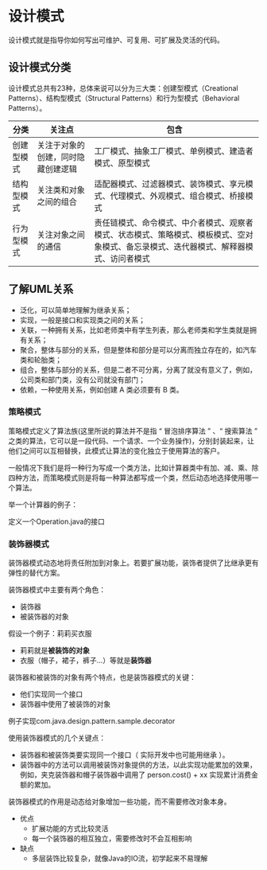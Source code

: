 # 设计模式
设计模式就是指导你如何写出可维护、可复用、可扩展及灵活的代码。

## 设计模式分类
设计模式总共有23种，总体来说可以分为三大类：创建型模式（Creational Patterns）、结构型模式（Structural Patterns）和行为型模式（Behavioral Patterns）。

分类 | 关注点 | 包含
--- | ---| ---
创建型模式 | 关注于对象的创建，同时隐藏创建逻辑 | 工厂模式、抽象工厂模式、单例模式、建造者模式、原型模式
结构型模式 | 关注类和对象之间的组合 | 适配器模式、过滤器模式、装饰模式、享元模式、代理模式、外观模式、组合模式、桥接模式
行为型模式 | 关注对象之间的通信 | 责任链模式、命令模式、中介者模式、观察者模式、状态模式、策略模式、模板模式、空对象模式、备忘录模式、迭代器模式、解释器模式、访问者模式

## 了解UML关系
- 泛化，可以简单地理解为继承关系；
- 实现，一般是接口和实现类之间的关系；
- 关联，一种拥有关系，比如老师类中有学生列表，那么老师类和学生类就是拥有关系；
- 聚合，整体与部分的关系，但是整体和部分是可以分离而独立存在的，如汽车类和轮胎类；
- 组合，整体与部分的关系，但是二者不可分离，分离了就没有意义了，例如，公司类和部门类，没有公司就没有部门；
- 依赖，一种使用关系，例如创建 A 类必须要有 B 类。

### 策略模式
策略模式定义了算法族(这里所说的算法并不是指 “ 冒泡排序算法 ” 、“ 搜索算法 ” 之类的算法，它可以是一段代码、一个请求、一个业务操作)，分别封装起来，让他们之间可以互相替换，此模式让算法的变化独立于使用算法的客户。

一般情况下我们是将一种行为写成一个类方法，比如计算器类中有加、减、乘、除四种方法，而策略模式则是将每一种算法都写成一个类，然后动态地选择使用哪一个算法。

举一个计算器的例子：

定义一个Operation.java的接口

### 装饰器模式
装饰器模式动态地将责任附加到对象上。若要扩展功能，装饰者提供了比继承更有弹性的替代方案。

装饰器模式中主要有两个角色：
- 装饰器
- 被装饰器的对象

假设一个例子：莉莉买衣服
- 莉莉就是**被装饰的对象**
- 衣服（帽子，裙子，裤子...）等就是**装饰器**

装饰器和被装饰的对象有两个特点，也是装饰器模式的关键：
- 他们实现同一个接口
- 装饰器中使用了被装饰的对象

例子实现com.java.design.pattern.sample.decorator

使用装饰器模式的几个关键点：
- 装饰器和被装饰类要实现同一个接口（ 实际开发中也可能用继承 ）。
- 装饰器中的方法可以调用被装饰对象提供的方法，以此实现功能累加的效果，例如，夹克装饰器和帽子装饰器中调用了 person.cost() + xx 实现累计消费金额的累加。

装饰器模式的作用是动态给对象增加一些功能，而不需要修改对象本身。
- 优点
    - 扩展功能的方式比较灵活
    - 每一个装饰器的相互独立，需要修改时不会互相影响
- 缺点
    - 多层装饰比较复杂，就像Java的IO流，初学起来不易理解